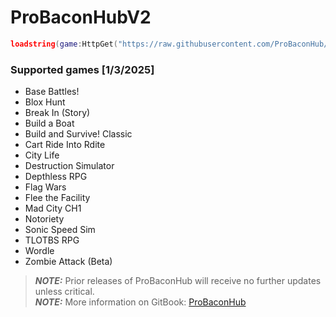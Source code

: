 # ProBaconHubV2
```lua
loadstring(game:HttpGet("https://raw.githubusercontent.com/ProBaconHub/ProBaconHubV2/refs/heads/main/LOADER.lua"))()
```

### Supported games [1/3/2025]
- Base Battles!
- Blox Hunt
- Break In (Story)
- Build a Boat
- Build and Survive! Classic
- Cart Ride Into Rdite
- City Life
- Destruction Simulator
- Depthless RPG
- Flag Wars
- Flee the Facility
- Mad City CH1
- Notoriety
- Sonic Speed Sim
- TLOTBS RPG
- Wordle
- Zombie Attack (Beta)

> **_NOTE:_**  Prior releases of ProBaconHub will receive no further updates unless critical.  
> **_NOTE:_**  More information on GitBook: [ProBaconHub](https://probacon-hub.gitbook.io/probaconhub)
